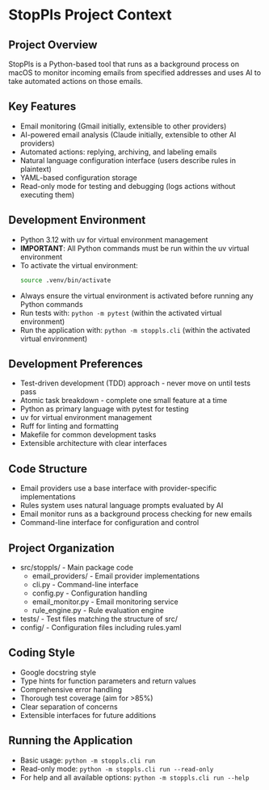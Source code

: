 # StopPls Project Context

## Project Overview
StopPls is a Python-based tool that runs as a background process on macOS to monitor incoming emails from specified addresses and uses AI to take automated actions on those emails.

## Key Features
- Email monitoring (Gmail initially, extensible to other providers)
- AI-powered email analysis (Claude initially, extensible to other AI providers)
- Automated actions: replying, archiving, and labeling emails
- Natural language configuration interface (users describe rules in plaintext)
- YAML-based configuration storage
- Read-only mode for testing and debugging (logs actions without executing them)

## Development Environment
- Python 3.12 with uv for virtual environment management
- **IMPORTANT**: All Python commands must be run within the uv virtual environment
- To activate the virtual environment:
  ```bash
  source .venv/bin/activate
  ```
- Always ensure the virtual environment is activated before running any Python commands
- Run tests with: `python -m pytest` (within the activated virtual environment)
- Run the application with: `python -m stoppls.cli` (within the activated virtual environment)

## Development Preferences
- Test-driven development (TDD) approach - never move on until tests pass
- Atomic task breakdown - complete one small feature at a time
- Python as primary language with pytest for testing
- uv for virtual environment management
- Ruff for linting and formatting
- Makefile for common development tasks
- Extensible architecture with clear interfaces

## Code Structure
- Email providers use a base interface with provider-specific implementations
- Rules system uses natural language prompts evaluated by AI
- Email monitor runs as a background process checking for new emails
- Command-line interface for configuration and control

## Project Organization
- src/stoppls/ - Main package code
  - email_providers/ - Email provider implementations
  - cli.py - Command-line interface
  - config.py - Configuration handling
  - email_monitor.py - Email monitoring service
  - rule_engine.py - Rule evaluation engine
- tests/ - Test files matching the structure of src/
- config/ - Configuration files including rules.yaml

## Coding Style
- Google docstring style
- Type hints for function parameters and return values
- Comprehensive error handling
- Thorough test coverage (aim for >85%)
- Clear separation of concerns
- Extensible interfaces for future additions

## Running the Application
- Basic usage: `python -m stoppls.cli run`
- Read-only mode: `python -m stoppls.cli run --read-only`
- For help and all available options: `python -m stoppls.cli run --help`
